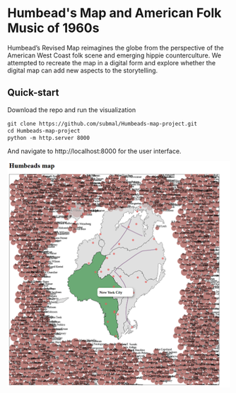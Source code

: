 # Humbead's Map and American Folk Music of 1960s

Humbead’s Revised Map reimagines the globe from the perspective of the American West Coast folk scene and emerging hippie counterculture. We attempted to recreate the map in a digital form and explore whether the digital map can add new aspects to the storytelling.

## Quick-start

Download the repo and run the visualization

```
git clone https://github.com/submal/Humbeads-map-project.git
cd Humbeads-map-project
python -m http.server 8000
```

And navigate to http://localhost:8000 for the user interface. 

![Screenshot](demo.png)